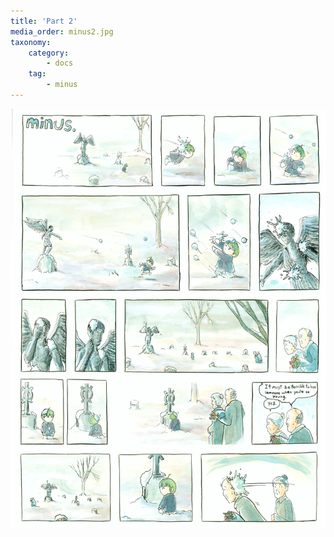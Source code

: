 ```yaml
---
title: 'Part 2'
media_order: minus2.jpg
taxonomy:
    category:
        - docs
    tag:
        - minus
---
```


![](minus2.jpg)
